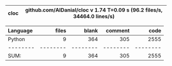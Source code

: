 cloc|github.com/AlDanial/cloc v 1.74  T=0.09 s (96.2 files/s, 34464.0 lines/s)
--- | ---

Language|files|blank|comment|code
:-------|-------:|-------:|-------:|-------:
Python|9|364|305|2555
--------|--------|--------|--------|--------
SUM:|9|364|305|2555
